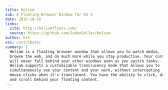 ```yaml
---
title: Helium
sub: A Floating Browser Window for OS X
date: 2015-10-16
links:
  site: http://heliumfloats.com/
  source: https://github.com/JadenGeller/Helium
author: kit
oss: contributor
summary: |
  Helium is a floating browser window that allows you to watch media,
  browse the web, and do much more while you stay productive. Your content
  will never fall behind your other windows even as you switch tasks.
  Helium supports a customizable translucency mode that allows you to
  simultaneously see your content and your work, without intercepting
  mouse clicks when it's translucent. You have the ability to click, drag,
  and scroll behind your floating content.
---
```

